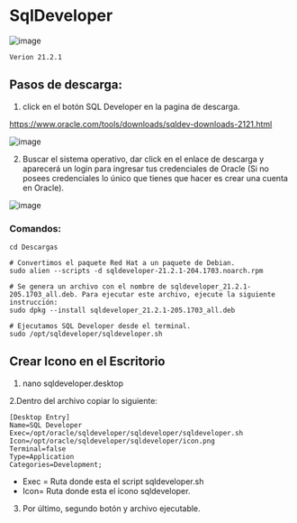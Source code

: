 # SqlDeveloper
![image](https://github.com/Scosrom/SqlDeveloper/assets/114906778/d121b118-eb35-45ca-8ab2-f6e7a9e52fa0)

<code>Verion 21.2.1</code>

## Pasos de descarga:

1. click en el botón SQL Developer en la pagina de descarga.
   
https://www.oracle.com/tools/downloads/sqldev-downloads-2121.html

![image](https://github.com/Scosrom/SqlDeveloper/assets/114906778/f996e735-f36e-4746-90d0-2f4da6e1ba87)

2. Buscar el sistema operativo, dar click en el enlace de descarga y aparecerá un login para ingresar tus credenciales de Oracle (Si no posees credenciales lo único que tienes que hacer es crear una cuenta en Oracle).

![image](https://github.com/Scosrom/SqlDeveloper/assets/114906778/51c8da8f-6484-45e2-8997-e799dcc44f9b)


### Comandos:

```
cd Descargas

# Convertimos el paquete Red Hat a un paquete de Debian.
sudo alien --scripts -d sqldeveloper-21.2.1-204.1703.noarch.rpm

# Se genera un archivo con el nombre de sqldeveloper_21.2.1-205.1703_all.deb. Para ejecutar este archivo, ejecute la siguiente instrucción:
sudo dpkg --install sqldeveloper_21.2.1-205.1703_all.deb

# Ejecutamos SQL Developer desde el terminal.
sudo /opt/sqldeveloper/sqldeveloper.sh
```


## Crear Icono en el Escritorio


1. nano sqldeveloper.desktop
   
2.Dentro del archivo copiar lo siguiente:

```
[Desktop Entry]
Name=SQL Developer
Exec=/opt/oracle/sqldeveloper/sqldeveloper/sqldeveloper.sh
Icon=/opt/oracle/sqldeveloper/sqldeveloper/icon.png
Terminal=false
Type=Application
Categories=Development;
```
* Exec = Ruta donde esta el script sqldeveloper.sh
* Icon= Ruta donde esta el icono sqldeveloper.

3. Por último, segundo botón y archivo ejecutable.
